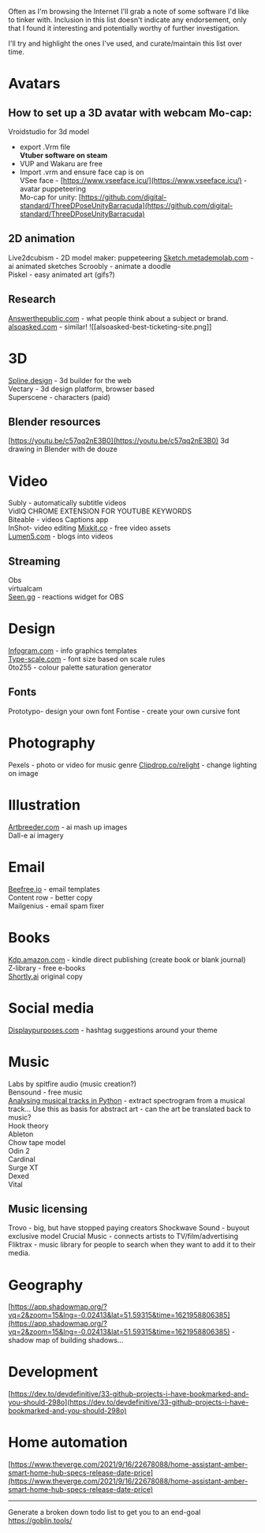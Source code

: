 Often as I'm browsing the Internet I'll grab a note of some software I'd like to tinker with. Inclusion in this list doesn't indicate any endorsement, only that I found it interesting and potentially worthy of further investigation.

I'll try and highlight the ones I've used, and curate/maintain this list over time.

# Avatars
## How to set up a 3D avatar with webcam Mo-cap:
Vroidstudio for 3d model 
- export .Vrm file  
**Vtuber software on steam**  
- VUP and Wakaru are free  
- Import .vrm and ensure face cap is on  
VSee face - [https://www.vseeface.icu/](https://www.vseeface.icu/) - avatar puppeteering  
Mo-cap for unity: [https://github.com/digital-standard/ThreeDPoseUnityBarracuda](https://github.com/digital-standard/ThreeDPoseUnityBarracuda)  

## 2D animation
Live2dcubism  - 2D model maker: puppeteering
[Sketch.metademolab.com](http://sketch.metademolab.com/) - ai animated sketches 
Scroobly - animate a doodle  
Piskel - easy animated art (gifs?)  


## Research
[Answerthepublic.com](http://answerthepublic.com/) - what people think about a subject or brand.  
[alsoasked.com](https://alsoasked.com) - similar!
![[alsoasked-best-ticketing-site.png]]
# 3D
[Spline.design](http://spline.design/) - 3d builder for the web  
Vectary - 3d design platform, browser based  
Superscene - characters (paid) 

## Blender resources
[https://youtu.be/c57qq2nE3B0](https://youtu.be/c57qq2nE3B0) 3d drawing in Blender with de douze  
  
# Video
Subly - automatically subtitle videos  
VidIQ CHROME EXTENSION FOR YOUTUBE KEYWORDS  
Biteable - videos 
Captions app  
InShot- video editing 
[Mixkit.co](http://mixkit.co/) - free video assets  
[Lumen5.com](http://lumen5.com/) - blogs into videos  

## Streaming
Obs  
virtualcam  
[Seen.gg](http://seen.gg/) - reactions widget for OBS  

# Design
[Infogram.com](http://infogram.com/) - info graphics templates  
[Type-scale.com](http://type-scale.com/) - font size based on scale rules  
0to255 - colour palette saturation generator  

## Fonts
Prototypo- design your own font
Fontise - create your own cursive font  

# Photography
Pexels - photo or video for music genre 
[Clipdrop.co/relight](http://clipdrop.co/relight) - change lighting on image  

# Illustration
[Artbreeder.com](http://artbreeder.com/) - ai mash up images  
Dall-e ai imagery  

# Email
[Beefree.io](http://beefree.io/) - email templates  
Content row - better copy  
Mailgenius - email spam fixer  

# Books
[Kdp.amazon.com](http://kdp.amazon.com/) - kindle direct publishing (create book or blank journal)  
Z-library - free e-books  
[Shortly.ai](http://shortly.ai/) original copy

# Social media
[Displaypurposes.com](http://displaypurposes.com/) - hashtag suggestions around your theme  

# Music
Labs by spitfire audio (music creation?)  
Bensound - free music  
[Analysing musical tracks in Python](https://towardsdatascience.com/music-genre-classification-with-python-c714d032f0d8) - extract spectrogram from a musical track... Use this as basis for abstract art - can the art be translated back to music?  
Hook theory  
Ableton  
Chow tape model  
Odin 2  
Cardinal  
Surge XT  
Dexed  
Vital

## Music licensing
Trovo - big, but have stopped paying creators
Shockwave Sound - buyout exclusive model
Crucial Music - connects artists to TV/film/advertising
Fliktrax - music library for people to search when they want to add it to their media.


# Geography
[https://app.shadowmap.org/?vq=2&zoom=15&lng=-0.02413&lat=51.59315&time=1621958806385](https://app.shadowmap.org/?vq=2&zoom=15&lng=-0.02413&lat=51.59315&time=1621958806385) - shadow map of building shadows...  
  
# Development
[https://dev.to/devdefinitive/33-github-projects-i-have-bookmarked-and-you-should-298o](https://dev.to/devdefinitive/33-github-projects-i-have-bookmarked-and-you-should-298o)  

# Home automation  
[https://www.theverge.com/2021/9/16/22678088/home-assistant-amber-smart-home-hub-specs-release-date-price](https://www.theverge.com/2021/9/16/22678088/home-assistant-amber-smart-home-hub-specs-release-date-price)  

---
Generate a broken down todo list to get you to an end-goal
https://goblin.tools/